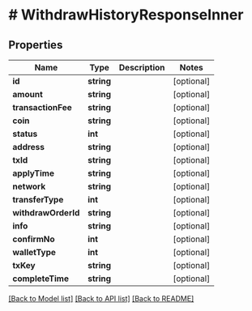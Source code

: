 # # WithdrawHistoryResponseInner

## Properties

Name | Type | Description | Notes
------------ | ------------- | ------------- | -------------
**id** | **string** |  | [optional]
**amount** | **string** |  | [optional]
**transactionFee** | **string** |  | [optional]
**coin** | **string** |  | [optional]
**status** | **int** |  | [optional]
**address** | **string** |  | [optional]
**txId** | **string** |  | [optional]
**applyTime** | **string** |  | [optional]
**network** | **string** |  | [optional]
**transferType** | **int** |  | [optional]
**withdrawOrderId** | **string** |  | [optional]
**info** | **string** |  | [optional]
**confirmNo** | **int** |  | [optional]
**walletType** | **int** |  | [optional]
**txKey** | **string** |  | [optional]
**completeTime** | **string** |  | [optional]

[[Back to Model list]](../../README.md#models) [[Back to API list]](../../README.md#endpoints) [[Back to README]](../../README.md)
